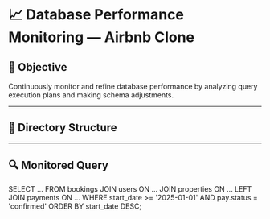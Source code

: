 # 📈 Database Performance Monitoring — Airbnb Clone

## 🎯 Objective
Continuously monitor and refine database performance by analyzing query execution plans and making schema adjustments.

---

## 📁 Directory Structure


---

## 🔍 Monitored Query

SELECT ...
FROM bookings
JOIN users ON ...
JOIN properties ON ...
LEFT JOIN payments ON ...
WHERE start_date >= '2025-01-01'
  AND pay.status = 'confirmed'
ORDER BY start_date DESC;
